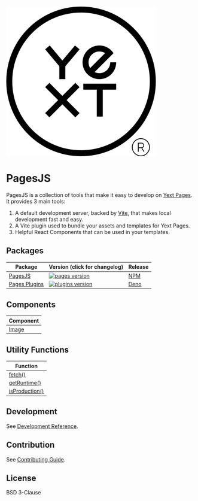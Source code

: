 ![Yext](./yext.svg)

# PagesJS

PagesJS is a collection of tools that make it easy to develop on [Yext Pages](https://www.yext.com/platform/pages). It provides 3 main tools:

1. A default development server, backed by [Vite](https://vitejs.dev/), that makes local development fast and easy.
1. A Vite plugin used to bundle your assets and templates for Yext Pages.
1. Helpful React Components that can be used in your templates.

## Packages

| Package                           | Version (click for changelog)                                                                            | Release                                          |
| --------------------------------- | -------------------------------------------------------------------------------------------------------- | ------------------------------------------------ |
| [PagesJS](packages/pages)         | [![pages version](https://img.shields.io/npm/v/@yext/pages.svg?color=blue)](packages/pages/CHANGELOG.md) | [NPM](https://www.npmjs.com/package/@yext/pages) |
| [Pages Plugins](packages/plugins) | [![plugins version](https://shield.deno.dev/x/yextpages/@plugins)](packages/plugins/CHANGELOG.md)        | [Deno](https://deno.land/x/yextpages)            |

## Components

| Component                                                                                      |
| ---------------------------------------------------------------------------------------------- |
| [Image](https://github.com/yext/pages/blob/main/packages/pages/src/components/README.md#Image) |

## Utility Functions

| Function                                                                                                 |
| -------------------------------------------------------------------------------------------------------- |
| [fetch()](https://github.com/yext/pages/blob/main/packages/pages/src/util/README.md#fetch)               |
| [getRuntime()](https://github.com/yext/pages/blob/main/packages/pages/src/util/README.md#getRuntime)     |
| [isProduction()](https://github.com/yext/pages/blob/main/packages/pages/src/util/README.md#isProduction) |

## Development

See [Development Reference](https://github.com/yext/pages/blob/main/packages/pages/README.md).

## Contribution

See [Contributing Guide](https://github.com/yext/pages/blob/main/CONTRIBUTING.md).

## License

BSD 3-Clause
